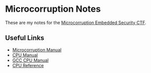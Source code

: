# Microcorruption Notes
These are my notes for the [Microcorruption Embedded Security CTF](https://microcorruption.com/).

## Useful Links
- [Microcorruption Manual](https://microcorruption.com/manual.pdf)
- [CPU Manual](https://www.ti.com/lit/ug/slau049f/slau049f.pdf)
- [GCC CPU Manual](http://mspgcc.sourceforge.net/manual/x223.html)
- [CPU Reference](https://phas.ubc.ca/~michal/phys319/MSP430Reference-RyansEdit.pdf)
